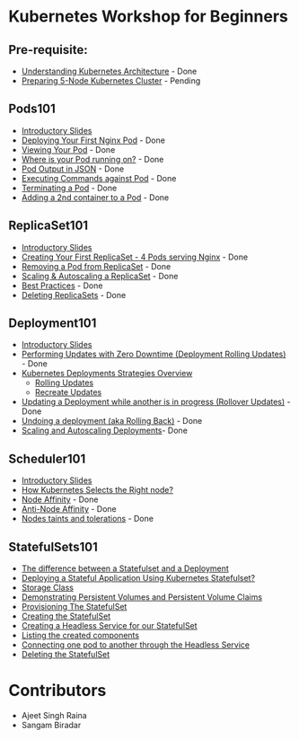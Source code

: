 # Kubernetes Workshop for Beginners

## Pre-requisite:

- [Understanding Kubernetes Architecture](./Kubernetes_Architecture.md) - Done 
- [Preparing 5-Node Kubernetes Cluster]() - Pending

## Pods101

 - [Introductory Slides]() 
 - [Deploying Your First Nginx Pod](https://github.com/collabnix/dockerlabs/blob/master/kubernetes/workshop/pods101/deploy-your-first-nginx-pod.md) - Done
 - [Viewing Your Pod](https://github.com/collabnix/dockerlabs/blob/master/kubernetes/workshop/pods101/deploy-your-first-nginx-pod.md#viewing-your-pods) - Done
 - [Where is your Pod running on?](https://github.com/collabnix/dockerlabs/blob/master/kubernetes/workshop/pods101/deploy-your-first-nginx-pod.md#which-node-is-this-pod-running-on) - Done
 - [Pod Output in JSON](https://github.com/collabnix/dockerlabs/blob/master/kubernetes/workshop/pods101/deploy-your-first-nginx-pod.md#output-in-json) - Done
 - [Executing Commands against Pod](https://github.com/collabnix/dockerlabs/blob/master/kubernetes/workshop/pods101/deploy-your-first-nginx-pod.md#executing-commands-against-pods) - Done
 - [Terminating a Pod](https://github.com/collabnix/dockerlabs/blob/master/kubernetes/workshop/pods101/deploy-your-first-nginx-pod.md#deleting-the-pod) - Done
 - [Adding a 2nd container to a Pod](https://github.com/collabnix/dockerlabs/blob/master/kubernetes/workshop/pods101/deploy-your-first-nginx-pod.md#ading-a-2nd-container-to-a-pod) - Done

 

## ReplicaSet101

 - [Introductory Slides]()
 - [Creating Your First ReplicaSet - 4 Pods serving Nginx](https://github.com/collabnix/dockerlabs/blob/master/kubernetes/workshop/replicaset101/README.md#creating-your-first-replicaset) - Done
 - [Removing a Pod from ReplicaSet](https://github.com/collabnix/dockerlabs/blob/master/kubernetes/workshop/replicaset101/README.md#removing-a-pod-from-a-replicaset) - Done
 - [Scaling & Autoscaling a ReplicaSet](https://github.com/collabnix/dockerlabs/blob/master/kubernetes/workshop/replicaset101/README.md#scaling-and-autoscaling-replicasets) - Done
 - [Best Practices](https://github.com/collabnix/dockerlabs/blob/master/kubernetes/workshop/replicaset101/README.md#best-practices) - Done
 - [Deleting ReplicaSets](https://github.com/collabnix/dockerlabs/blob/master/kubernetes/workshop/replicaset101/README.md#deleting-replicaset) - Done
 
 ## Deployment101
 
 - [Introductory Slides]()
 - [Performing Updates with Zero Downtime (Deployment Rolling Updates)](https://github.com/collabnix/dockerlabs/blob/master/kubernetes/workshop/Deployment101/readme.md) - Done 
 - [Kubernetes Deployments Strategies Overview]()
    - [Rolling Updates]()
    - [Recreate Updates]()
 -  [Updating a Deployment while another is in progress (Rollover Updates)](https://github.com/collabnix/dockerlabs/blob/master/kubernetes/workshop/Deployment101/readme.md#step-3-perform-rolling-updates-to-application-deployment) - Done 
 - [Undoing a deployment (aka Rolling Back)](https://github.com/collabnix/dockerlabs/blob/master/kubernetes/workshop/Deployment101/readme.md#step-4-rollback-updates-to-application-deployment) - Done 
 - [Scaling and Autoscaling Deployments](https://github.com/collabnix/dockerlabs/tree/master/kubernetes/workshop/Deployment101#step-2-scale-updown-application-deployment)- Done 

## Scheduler101

 - [Introductory Slides]()
 - [How Kubernetes Selects the Right node?](https://github.com/collabnix/dockerlabs/blob/master/kubernetes/workshop/Scheduler101/readme.md)
 - [Node Affinity](https://github.com/collabnix/dockerlabs/blob/master/kubernetes/workshop/Scheduler101/node_affinity.md) - Done
 - [Anti-Node Affinity](https://github.com/collabnix/dockerlabs/blob/master/kubernetes/workshop/Scheduler101/Anti-Node-Affinity.md) - Done
 - [Nodes taints and tolerations](https://github.com/collabnix/dockerlabs/blob/master/kubernetes/workshop/Scheduler101/Nodes_taints_and%20_tolerations.md) - Done
 
 ## StatefulSets101
 
 - [The difference between a Statefulset and a Deployment]()
 - [Deploying a Stateful Application Using Kubernetes Statefulset?]()
 - [Storage Class]()
 - [Demonstrating Persistent Volumes and Persistent Volume Claims]()
 - [Provisioning The StatefulSet]()
 - [Creating the StatefulSet]()
 - [Creating a Headless Service for our StatefulSet]()
 - [Listing the created components]()
 - [Connecting one pod to another through the Headless Service]()
 - [Deleting the StatefulSet]()

# Contributors

- Ajeet Singh Raina
- Sangam Biradar
